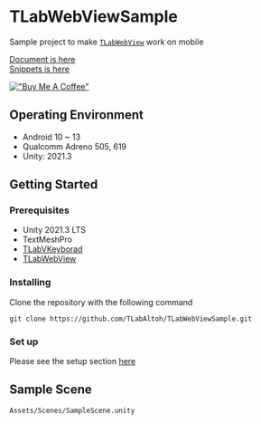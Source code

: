 # TLabWebViewSample
Sample project to make [```TLabWebView```](https://github.com/TLabAltoh/TLabWebView) work on mobile

[Document is here](https://tlabgames.gitbook.io/tlabwebview)  
[Snippets is here](https://gist.github.com/TLabAltoh/e0512b3367c25d3e1ec28ddbe95da497#file-tlabwebview-snippets-md)

[!["Buy Me A Coffee"](https://www.buymeacoffee.com/assets/img/custom_images/orange_img.png)](https://www.buymeacoffee.com/tlabaltoh)

## Operating Environment
- Android 10 ~ 13
- Qualcomm Adreno 505, 619
- Unity: 2021.3

## Getting Started

### Prerequisites

- Unity 2021.3 LTS
- TextMeshPro
- [TLabVKeyborad](https://github.com/TLabAltoh/TLabVKeyborad)
- [TLabWebView](https://github.com/TLabAltoh/TLabWebView)

### Installing

Clone the repository with the following command

```
git clone https://github.com/TLabAltoh/TLabWebViewSample.git
```

### Set up
Please see the setup section [here](https://github.com/TLabAltoh/TLabWebView.git)

## Sample Scene

``` Assets/Scenes/SampleScene.unity ```
